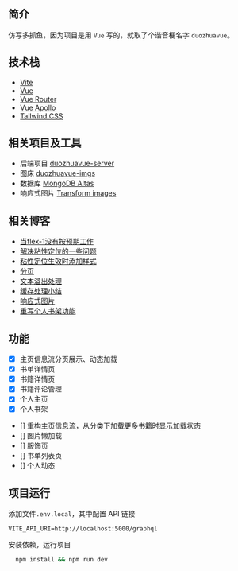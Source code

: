 ## 简介

仿写多抓鱼，因为项目是用 `Vue` 写的，就取了个谐音梗名字 `duozhuavue`。

## 技术栈

- [Vite](https://vitejs.cn/)
- [Vue](https://v3.vuejs.org/)
- [Vue Router](https://router.vuejs.org/)
- [Vue Apollo](https://v4.apollo.vuejs.org/)
- [Tailwind CSS](https://tailwindcss.com/)

## 相关项目及工具

- 后端项目 [duozhuavue-server](https://github.com/yikayiyo/duozhuavue-server)
- 图床 [duozhuavue-imgs](https://github.com/yikayiyo/duozhuavue-imgs)
- 数据库 [MongoDB Altas](https://cloud.mongodb.com/)
- 响应式图片 [Transform images](https://docs.netlify.com/large-media/transform-images/)

## 相关博客

- [当flex-1没有按预期工作](https://yikayiyo.github.io/2021/09/29/%E5%BD%93flex-1%E6%B2%A1%E6%9C%89%E6%8C%89%E9%A2%84%E6%9C%9F%E5%B7%A5%E4%BD%9C/)
- [解决粘性定位的一些问题](https://yikayiyo.github.io/2021/11/27/%E8%A7%A3%E5%86%B3%E7%B2%98%E6%80%A7%E5%AE%9A%E4%BD%8D%E7%9A%84%E4%B8%80%E4%BA%9B%E9%97%AE%E9%A2%98/)
- [粘性定位生效时添加样式](https://yikayiyo.github.io/2021/11/28/%E7%B2%98%E6%80%A7%E5%AE%9A%E4%BD%8D%E7%94%9F%E6%95%88%E6%97%B6%E6%B7%BB%E5%8A%A0%E6%A0%B7%E5%BC%8F/)
- [分页](https://yikayiyo.github.io/2021/12/09/%E5%88%86%E9%A1%B5/)
- [文本溢出处理](https://yikayiyo.github.io/2022/01/09/%E6%96%87%E6%9C%AC%E6%BA%A2%E5%87%BA%E6%94%BB%E5%87%BB/)
- [缓存处理小结](https://yikayiyo.github.io/2022/03/14/Apollo%20Client%20%E7%BC%93%E5%AD%98%E5%A4%84%E7%90%86%E5%B0%8F%E7%BB%93/)
- [响应式图片]()
- [重写个人书架功能]()

## 功能
- [x] 主页信息流分页展示、动态加载
- [x] 书单详情页
- [x] 书籍详情页
- [x] 书籍评论管理
- [x] 个人主页
- [x] 个人书架
- [] 重构主页信息流，从分类下加载更多书籍时显示加载状态
- [] 图片懒加载
- [] 服饰页
- [] 书单列表页
- [] 个人动态

## 项目运行

添加文件`.env.local`，其中配置 API 链接
```
VITE_API_URI=http://localhost:5000/graphql
```

安装依赖，运行项目
```bash
  npm install && npm run dev
```